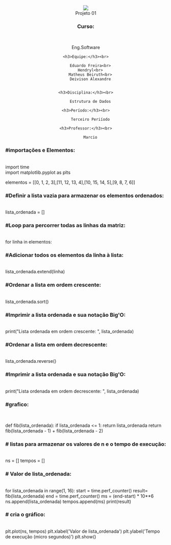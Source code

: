 
<div align="center">
    <img src="https://user-images.githubusercontent.com/80292331/228837470-aeee2713-f2a0-478c-b26b-6ef1b6855eed.png"
</div><br>
Projeto 01
    <h3>Curso:</h3><br>
    <p>
        Eng.Software
    </p>

    <h3>Equipe:</h3><br>
    
        Eduardo Freira<br>
        Hendryl<br>
        Matheus Beiruth<br>
        Deivison Alexandre
    
    
    <h3>Disciplina:</h3><br>
   
        Estrutura de Dados
    
    <h3>Período:</h3><br>
    
        Terceiro Periíodo
    
    <h3>Professor:</h3><br>
    
        Marcio
    
    
<div align = "left">
<h3>#importações e Elementos:</h3><br>
import time<br>
import matplotlib.pyplot as plts<br>

elementos = [[0, 1, 2, 3],[11, 12, 13, 4],[10, 15, 14, 5],[9, 8, 7, 6]]

<h3>#Definir a lista vazia para armazenar os elementos ordenados:</h3><br>
lista_ordenada = []

<h3>#Loop para percorrer todas as linhas da matriz:</h3><br>
for linha in elementos:

<h3>#Adicionar todos os elementos da linha à lista:</h3><br>
    lista_ordenada.extend(linha)

<h3>#Ordenar a lista em ordem crescente:</h3><br>
    lista_ordenada.sort()

<h3>#Imprimir a lista ordenada e sua notação Big'O:</h3><br>
print("Lista ordenada em ordem crescente: ", lista_ordenada)

<h3>#Ordenar a lista em ordem decrescente:</h3><br>
lista_ordenada.reverse()

<h3>#Imprimir a lista ordenada e sua notação Big'O:</h3><br>
print("Lista ordenada em ordem decrescente: ", lista_ordenada)
    
<h3>#grafico:</h3><br>

def fib(lista_ordenada):
    if lista_ordenada <= 1:
        return lista_ordenada
    return fib(lista_ordenada - 1) + fib(lista_ordenada - 2)

<h3># listas para armazenar os valores de n e o tempo de execução:</h3><br>
ns = []
tempos = []

<h3># Valor de lista_ordenada:</h3><br>
for lista_ordenada in range(1, 16):
    start = time.perf_counter()
    result= fib(lista_ordenada)
    end = time.perf_counter()
    ms = (end-start) * 10**6
    ns.append(lista_ordenada)
    tempos.append(ms)
print(result)
    <h3># cria o gráfico:</h3><br>
plt.plot(ns, tempos)
plt.xlabel('Valor de lista_ordenada')
plt.ylabel('Tempo de execução (micro segundos)')
plt.show()

</div>
